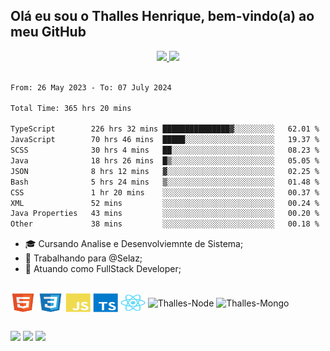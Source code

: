 ## Olá eu sou o Thalles Henrique, bem-vindo(a) ao meu GitHub

<div align="center">
  <a href="https://github.com/Thalles-HsA">
  <img height="180em" src="https://github-readme-stats.vercel.app/api?username=Thalles-HsA&show_icons=true&theme=radical&include_all_commits=true&count_private=true"/>
  <img height="180em" src="https://github-readme-stats.vercel.app/api/top-langs/?username=Thalles-HsA&exclude_repo=github-readme-stats,Pong,Freeway-JS&langs_count=5&theme=radical"/>
</div><br>
  
  <!--START_SECTION:waka-->

```txt
From: 26 May 2023 - To: 07 July 2024

Total Time: 365 hrs 20 mins

TypeScript        226 hrs 32 mins ███████████████▓░░░░░░░░░   62.01 %
JavaScript        70 hrs 46 mins  █████░░░░░░░░░░░░░░░░░░░░   19.37 %
SCSS              30 hrs 4 mins   ██░░░░░░░░░░░░░░░░░░░░░░░   08.23 %
Java              18 hrs 26 mins  █▒░░░░░░░░░░░░░░░░░░░░░░░   05.05 %
JSON              8 hrs 12 mins   ▓░░░░░░░░░░░░░░░░░░░░░░░░   02.25 %
Bash              5 hrs 24 mins   ▒░░░░░░░░░░░░░░░░░░░░░░░░   01.48 %
CSS               1 hr 20 mins    ░░░░░░░░░░░░░░░░░░░░░░░░░   00.37 %
XML               52 mins         ░░░░░░░░░░░░░░░░░░░░░░░░░   00.24 %
Java Properties   43 mins         ░░░░░░░░░░░░░░░░░░░░░░░░░   00.20 %
Other             38 mins         ░░░░░░░░░░░░░░░░░░░░░░░░░   00.18 %
```

<!--END_SECTION:waka-->

  - 🎓 Cursando Analise e Desenvolviemnte de Sistema;
  - 🌱 Trabalhando para @Selaz;
  - 🎯 Atuando como FullStack Developer;
 
<div style="display: inline_block"><br>
  <img align="center" alt="Thalles-HTML" height="30" width="40" src="https://raw.githubusercontent.com/devicons/devicon/master/icons/html5/html5-original.svg">
  <img align="center" alt="Thalles-CSS" height="30" width="40" src="https://raw.githubusercontent.com/devicons/devicon/master/icons/css3/css3-original.svg">
  <img align="center" alt="Thalles-Js" height="30" width="40" src="https://raw.githubusercontent.com/devicons/devicon/master/icons/javascript/javascript-plain.svg">
  <img align="center" alt="Thalles-Ts" height="30" width="40" src="https://raw.githubusercontent.com/devicons/devicon/master/icons/typescript/typescript-plain.svg">
  <img align="center" alt="Thalles-React" height="30" width="40" src="https://raw.githubusercontent.com/devicons/devicon/master/icons/react/react-original.svg">
  <img align="center" alt="Thalles-Node" height="30" width="40" src="https://cdn.jsdelivr.net/gh/devicons/devicon/icons/nodejs/nodejs-original.svg" />
  <img align="center" alt="Thalles-Mongo" height="30" width="40" src="https://cdn.jsdelivr.net/gh/devicons/devicon/icons/mongodb/mongodb-original.svg" />
  
</div>

 ##
  
<div>
  <a href="https://www.linkedin.com/in/thalles-hsa" target="_blank"><img src="https://img.shields.io/badge/-LinkedIn-%230077B5?style=for-the-badge&logo=linkedin&logoColor=white" target="_blank"></a> 
  <a href="https://instagram.com/thalleshsa" target="_blank"><img src="https://img.shields.io/badge/-Instagram-%23E4405F?style=for-the-badge&logo=instagram&logoColor=white" target="_blank"></a>
  <a href = "mailto:thsa.henrique@gmail.com"><img src="https://img.shields.io/badge/-Gmail-%23333?style=for-the-badge&logo=gmail&logoColor=white" target="_blank"></a>
   
</div>
